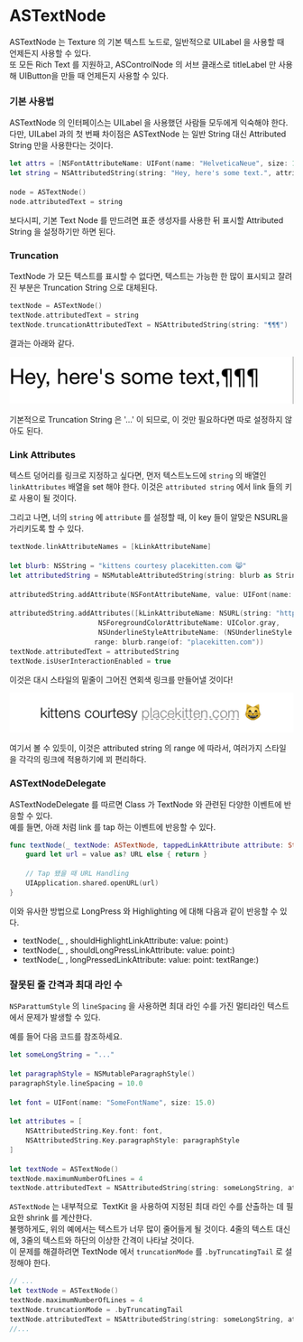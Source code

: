 # ASTextNode

ASTextNode 는 Texture 의 기본 텍스트 노드로, 일반적으로 UILabel 을 사용할 때 언제든지 사용할 수 있다.  
또 모든 Rich Text 를 지원하고, ASControlNode 의 서브 클래스로 titleLabel 만 사용해 UIButton을 만들 때 언제든지 사용할 수 있다.

### 기본 사용법

ASTextNode 의 인터페이스는 UILabel 을 사용했던 사람들 모두에게 익숙해야 한다.  
다만, UILabel 과의 첫 번째 차이점은 ASTextNode 는 일반 String 대신 Attributed String 만을 사용한다는 것이다.

```swift
let attrs = [NSFontAttributeName: UIFont(name: "HelveticaNeue", size: 12.0)]
let string = NSAttributedString(string: "Hey, here's some text.", attributes: attrs)

node = ASTextNode()
node.attributedText = string
```

보다시피, 기본 Text Node 를 만드려면 표준 생성자를 사용한 뒤 표시할 Attributed String 을 설정하기만 하면 된다.



### Truncation

TextNode 가 모든 텍스트를 표시할 수 없다면, 텍스트는 가능한 한 많이 표시되고 잘려진 부분은 Truncation String 으로 대체된다.

```swift
textNode = ASTextNode()
textNode.attributedText = string
textNode.truncationAttributedText = NSAttributedString(string: "¶¶¶")
```

결과는 아래와 같다.

![Truncation Example](../.gitbook/assets/image.png)

기본적으로 Truncation String 은 '...' 이 되므로, 이 것만 필요하다면 따로 설정하지 않아도 된다.



### Link Attributes

텍스트 덩어리를 링크로 지정하고 싶다면, 먼저 텍스트노드에 `string` 의 배열인 `linkAttributes` 배열을 set 해야 한다. 이것은 `attributed string` 에서 link 들의 키로 사용이 될 것이다. 

그리고 나면, 너의 `string` 에 `attribute` 를 설정할 때, 이 key 들이 알맞은 NSURL을 가리키도록 할 수 있다.

```swift
textNode.linkAttributeNames = [kLinkAttributeName]

let blurb: NSString = "kittens courtesy placekitten.com 😸"
let attributedString = NSMutableAttributedString(string: blurb as String)

attributedString.addAttribute(NSFontAttributeName, value: UIFont(name: "HelveticaNeue-Light", size: 16.0)!, range: NSRange(location: 0, length: blurb.length))

attributedString.addAttributes([kLinkAttributeName: NSURL(string: "http://placekitten.com/")!,
                      NSForegroundColorAttributeName: UIColor.gray,
                      NSUnderlineStyleAttributeName: (NSUnderlineStyle.styleSingle.rawValue | NSUnderlineStyle.patternDashDot.rawValue)],
                     range: blurb.range(of: "placekitten.com"))
textNode.attributedText = attributedString
textNode.isUserInteractionEnabled = true
```

이것은 대시 스타일의 밑줄이 그어진 연회색 링크를 만들어낼 것이다!

![Link Attributes Example](../.gitbook/assets/kittenLink.png)

여기서 볼 수 있듯이, 이것은 attributed string 의 range 에 따라서, 여러가지 스타일을 각각의 링크에 적용하기에 꾀 편리하다.




### ASTextNodeDelegate

ASTextNodeDelegate 를 따르면 Class 가 TextNode 와 관련된 다양한 이벤트에 반응할 수 있다.  
예를 들면, 아래 처럼 link 를 tap 하는 이벤트에 반응할 수 있다.

```swift
func textNode(_ textNode: ASTextNode, tappedLinkAttribute attribute: String, value: Any, at point: CGPoint, textRange: NSRange) {
    guard let url = value as? URL else { return }

    // Tap 됐을 때 URL Handling
    UIApplication.shared.openURL(url)
}
```

이와 유사한 방법으로 LongPress 와 Highlighting 에 대해 다음과 같이 반응할 수 있다.

* textNode\(\_ , shouldHighlightLinkAttribute: value: point:\)
* textNode\(\_ , shouldLongPressLinkAttribute: value: point:\)
* textNode\(\_ , longPressedLinkAttribute: value: point: textRange:\)



### 잘못된 줄 간격과 최대 라인 수

`NSParattumStyle` 의 `lineSpacing` 을 사용하면 최대 라인 수를 가진 멀티라인 텍스트에서 문제가 발생할 수 있다.

예를 들어 다음 코드를 참조하세요.

```swift
let someLongString = "..."
        
let paragraphStyle = NSMutableParagraphStyle()
paragraphStyle.lineSpacing = 10.0

let font = UIFont(name: "SomeFontName", size: 15.0)
        
let attributes = [
    NSAttributedString.Key.font: font,
    NSAttributedString.Key.paragraphStyle: paragraphStyle
]
        
let textNode = ASTextNode()
textNode.maximumNumberOfLines = 4
textNode.attributedText = NSAttributedString(string: someLongString, attributes: attributes)
```

`ASTextNode` 는 내부적으로  TextKit 을 사용하여 지정된 최대 라인 수를 산출하는 데 필요한 shrink 를 계산한다.   
불행하게도, 위의 예에서는 텍스트가 너무 많이 줄어들게 될 것이다. 4줄의 텍스트 대신에, 3줄의 텍스트와 하단의 이상한 간격이 나타날 것이다.   
이 문제를 해결하려면 TextNode 에서 `truncationMode` 를 `.byTruncatingTail` 로 설정해야 한다.

```swift
// ...
let textNode = ASTextNode()
textNode.maximumNumberOfLines = 4
textNode.truncationMode = .byTruncatingTail
textNode.attributedText = NSAttributedString(string: someLongString, attributes: attributes)
//...
```

